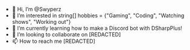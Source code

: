 - 👋 Hi, I’m @Swyperz
- 👀 I’m interested in string[] hobbies = {"Gaming", "Coding", "Watching shows", "Working out"}
- 🌱 I’m currently learning how to make a Discord bot with DSharpPlus!
- 💞️ I’m looking to collaborate on [REDACTED]
- 📫 How to reach me [REDACTED]

<!---
JordyLambert/JordyLambert is a ✨ special ✨ repository because its `README.md` (this file) appears on your GitHub profile.
You can click the Preview link to take a look at your changes.
--->
